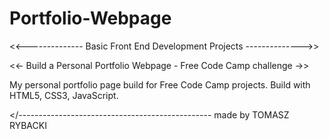# Portfolio-Webpage
<<-------------- Basic Front End Development Projects -------------->>

<<- Build a Personal Portfolio Webpage - Free Code Camp challenge ->>

My personal portfolio page build for Free Code Camp projects.
Build with HTML5, CSS3, JavaScript.

</------------------------------------------------ made by TOMASZ RYBACKI
